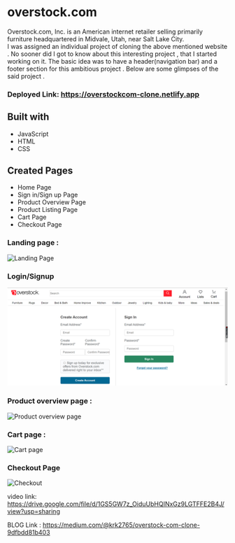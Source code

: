 # overstock.com
Overstock.com, Inc. is an American internet retailer selling primarily furniture headquartered in Midvale, Utah, near Salt Lake City.
<br/>
I was assigned an individual project of cloning the above mentioned website . No sooner did I got to know about this interesting project , that I started working on it. The basic idea was to have a header(navigation bar) and a footer section for this ambitious project . Below are some glimpses of the said project .
### Deployed Link: https://overstockcom-clone.netlify.app
## Built with
- JavaScript
- HTML
- CSS

## Created Pages
- Home Page
- Sign in/Sign up Page
- Product Overview Page
- Product Listing Page
- Cart Page
- Checkout Page

### Landing page :

![Landing Page]()

### Login/Signup

![Login/Signup](https://github.com/hrithikapps/overstock.com/blob/main/images/Login.png?raw=true)

### Product overview page :

![Product overview page]()

### Cart page :

![Cart page]()

### Checkout Page

![Checkout]()




video link: https://drive.google.com/file/d/1GS5GW7z_OiduUbHQINxGz9LGTFFE2B4J/view?usp=sharing

BLOG Link : https://medium.com/@krk2765/overstock-com-clone-9dfbdd81b403


